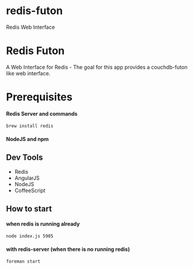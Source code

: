 redis-futon
===========

Redis Web Interface


# Redis Futon

A Web Interface for Redis - The goal for this app provides a couchdb-futon like web interface.

# Prerequisites

#### Redis Server and commands 

    brew install redis

#### NodeJS and npm


## Dev Tools

* Redis
* AngularJS
* NodeJS
* CoffeeScript


## How to start 

#### when redis is running already

    node index.js 5985

#### with redis-server (when there is no running redis) 

    foreman start




